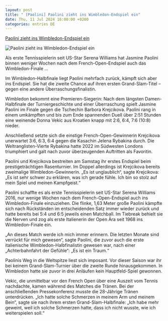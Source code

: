 ```yaml
---
layout: post
title: " [Paolini] Paolini zieht ins Wimbledon-Endspiel ein"
date: Thu, 11 Jul 2024 18:00:00 +0200
categories: entries DE
---
```

[Paolini zieht ins Wimbledon-Endspiel ein](https://bnn.de/sport/paolini-zieht-ins-wimbledon-endspiel-ein)

![Paolini zieht ins Wimbledon-Endspiel ein](https://static.bnn.de/sport/urn-newsml-dpacom-20090101-240711-935-162268-1ordpw/alternates/LANDSCAPE_13x7_BASE/urn-newsml-dpacom-20090101-240711-935-162268)

Als erste Tennisspielerin seit US-Star Serena Williams hat Jasmine Paolini binnen weniger Wochen nach dem French-Open-Endspiel auch das Wimbledon-Finale ...

Im Wimbledon-Halbfinale liegt Paolini mehrfach zurück, kämpft sich aber ins Endspiel. Sie hat die zweite Chance auf ihren ersten Grand-Slam-Titel – gegen eine andere Überraschungsfinalistin.

Wimbledon bekommt eine Premieren-Siegerin: Nach dem längsten Damen-Halbfinale der Turniergeschichte und einer Überraschung spielt Jasmine Paolini im Finale gegen die Tschechin Barbora Krejcikova. Paolini rang in einem umkämpften und bis zum Ende spannenden Duell über 2:51 Stunden eine weinende Donna Vekic aus Kroatien knapp mit 2:6, 6:4, 7:6 (10:8) nieder.

Anschließend setzte sich die einstige French-Open-Gewinnerin Krejcikova unerwartet 3:6, 6:3, 6:4 gegen die Kasachin Jelena Rybakina durch. Die Weltranglisten-Vierte Rybakina hatte 2022 im Südwesten Londons triumphiert und galt nach zuvor überzeugenden Auftritten als Favoritin.

Paolini und Krejcikova bestreiten am Samstag ihr erstes Endspiel beim prestigeträchtigen Rasenturnier. Im Doppel allerdings ist Krejcikova bereits zweimalige Wimbledon-Gewinnerin. „Es ist unglaublich“, sagte Krejcikova: „Es ist sehr schwer zu erklären, was ich gerade fühle. Ich bin so stolz auf mein Spiel und meinen Kampfgeist.“

Paolini schaffte es als erste Tennisspielerin seit US-Star Serena Williams 2016, nur wenige Wochen nach dem French-Open-Endspiel auch ins Wimbledon-Finale einzuziehen. Die flinke, 1,63 Meter große Paolini kämpfte sich nach Rückständen im entscheidenden Satz immer wieder zurück und hatte bereits bei 5:4 und 6:5 jeweils einen Matchball. Im Tiebreak behielt sie die Nerven und zog als erste Italienerin der Open Ära seit 1968 ins Wimbledon-Finale ein.

„An dieses Match werde ich mich immer erinnern. Die letzten Monate sind verrückt für mich gewesen“, sagte Paolini, die zuvor auch die erste italienische Wimbledon-Halbfinalistin gewesen war, nach einer „Achterbahnfahrt der Gefühle“: „Es ist ein Traum.“

Paolinis Weg in die Weltspitze liest sich imposant. Vor dieser Saison war ihr bei keinem Grand-Slam-Turnier über die zweite Runde hinausgekommen. In Wimbledon hatte sie zuvor in drei Anläufen kein Hauptfeld-Spiel gewonnen.

Vekic, die unmittelbar vor den French Open über eine Auszeit vom Tennis nachdachte, kamen während des Matches die Tränen. Bei der anschließenden Pressekonferenz musste die 28-Jährige Tränen unterdrücken. „Ich hatte solche Schmerzen in meinem Arm und meinem Bein“, sagte sie nach ihrem ersten Grand-Slam-Halbfinale: „Ich habe mehr geweint, weil ich solche Schmerzen hatte, dass ich nicht wusste, wie ich weiterspielen soll.“

